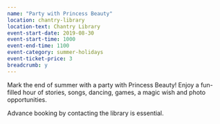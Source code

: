 ```yaml
---
name: "Party with Princess Beauty"
location: chantry-library
location-text: Chantry Library
event-start-date: 2019-08-30
event-start-time: 1000
event-end-time: 1100
event-category: summer-holidays
event-ticket-price: 3
breadcrumb: y
---
```


Mark the end of summer with a party with Princess Beauty! Enjoy a fun-filled hour of stories, songs, dancing, games, a magic wish and photo opportunities.

Advance booking by contacting the library is essential.
